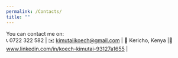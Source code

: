 ```yaml
---
permalink: /Contacts/
title: ""
---
```

You can contact me on:\
📞 0722 322 582 | ✉️ kimutaiikoech@gmail.com | 📍 Kericho, Kenya |👤www.linkedin.com/in/koech-kimutai-93127a1655 |
